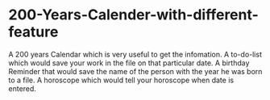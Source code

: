 # 200-Years-Calender-with-different-feature

A 200 years Calendar which is very useful to get the infomation.
A to-do-list which would save your work in the file on that particular date.
A birthday Reminder that would save the name of the person with the year he was born to a file.
A horoscope which would tell your horoscope when date is entered.
